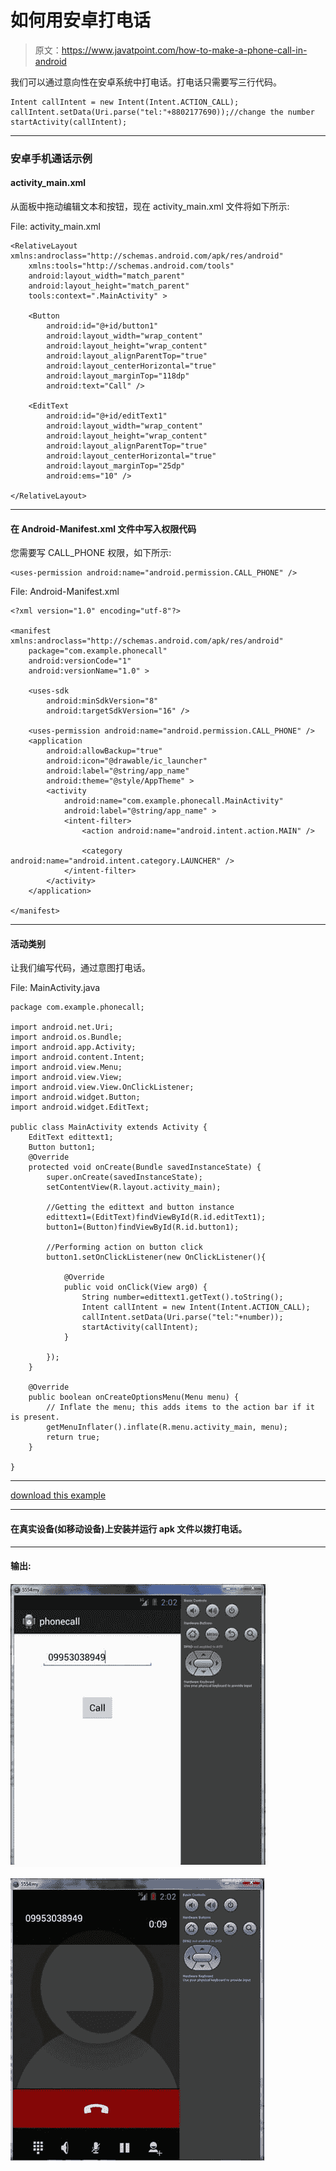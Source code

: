 # 如何用安卓打电话

> 原文：<https://www.javatpoint.com/how-to-make-a-phone-call-in-android>

我们可以通过意向性在安卓系统中打电话。打电话只需要写三行代码。

```
Intent callIntent = new Intent(Intent.ACTION_CALL);
callIntent.setData(Uri.parse("tel:"+8802177690));//change the number
startActivity(callIntent);

```

* * *

### 安卓手机通话示例

#### activity_main.xml

从面板中拖动编辑文本和按钮，现在 activity_main.xml 文件将如下所示:

File: activity_main.xml

```
<RelativeLayout xmlns:androclass="http://schemas.android.com/apk/res/android"
    xmlns:tools="http://schemas.android.com/tools"
    android:layout_width="match_parent"
    android:layout_height="match_parent"
    tools:context=".MainActivity" >

    <Button
        android:id="@+id/button1"
        android:layout_width="wrap_content"
        android:layout_height="wrap_content"
        android:layout_alignParentTop="true"
        android:layout_centerHorizontal="true"
        android:layout_marginTop="118dp"
        android:text="Call" />

    <EditText
        android:id="@+id/editText1"
        android:layout_width="wrap_content"
        android:layout_height="wrap_content"
        android:layout_alignParentTop="true"
        android:layout_centerHorizontal="true"
        android:layout_marginTop="25dp"
        android:ems="10" />

</RelativeLayout>

```

* * *

#### 在 Android-Manifest.xml 文件中写入权限代码

您需要写 CALL_PHONE 权限，如下所示:

```
<uses-permission android:name="android.permission.CALL_PHONE" />

```

File: Android-Manifest.xml

```
<?xml version="1.0" encoding="utf-8"?>

<manifest xmlns:androclass="http://schemas.android.com/apk/res/android"
    package="com.example.phonecall"
    android:versionCode="1"
    android:versionName="1.0" >

    <uses-sdk
        android:minSdkVersion="8"
        android:targetSdkVersion="16" />

    <uses-permission android:name="android.permission.CALL_PHONE" />
    <application
        android:allowBackup="true"
        android:icon="@drawable/ic_launcher"
        android:label="@string/app_name"
        android:theme="@style/AppTheme" >
        <activity
            android:name="com.example.phonecall.MainActivity"
            android:label="@string/app_name" >
            <intent-filter>
                <action android:name="android.intent.action.MAIN" />

                <category android:name="android.intent.category.LAUNCHER" />
            </intent-filter>
        </activity>
    </application>

</manifest>

```

* * *

#### 活动类别

让我们编写代码，通过意图打电话。

File: MainActivity.java

```
package com.example.phonecall;

import android.net.Uri;
import android.os.Bundle;
import android.app.Activity;
import android.content.Intent;
import android.view.Menu;
import android.view.View;
import android.view.View.OnClickListener;
import android.widget.Button;
import android.widget.EditText;

public class MainActivity extends Activity {
	EditText edittext1;
	Button button1;
    @Override
    protected void onCreate(Bundle savedInstanceState) {
        super.onCreate(savedInstanceState);
        setContentView(R.layout.activity_main);

        //Getting the edittext and button instance
        edittext1=(EditText)findViewById(R.id.editText1);
        button1=(Button)findViewById(R.id.button1);

        //Performing action on button click
        button1.setOnClickListener(new OnClickListener(){

			@Override
			public void onClick(View arg0) {
				String number=edittext1.getText().toString();
				Intent callIntent = new Intent(Intent.ACTION_CALL);
				callIntent.setData(Uri.parse("tel:"+number));
				startActivity(callIntent);
			}

        });
    }

    @Override
    public boolean onCreateOptionsMenu(Menu menu) {
        // Inflate the menu; this adds items to the action bar if it is present.
        getMenuInflater().inflate(R.menu.activity_main, menu);
        return true;
    }

}

```

* * *

[download this example](https://static.javatpoint.com/src/android/phonecall.zip)

* * *

#### 在真实设备(如移动设备)上安装并运行 apk 文件以拨打电话。

* * *

#### 输出:

![android phone call example output 1](img/46635b3a49b0fc6f1884830622b5b4a7.png)

![android phone call example output 2](img/b7e688497bea9f6be4f44623f7a490a6.png)